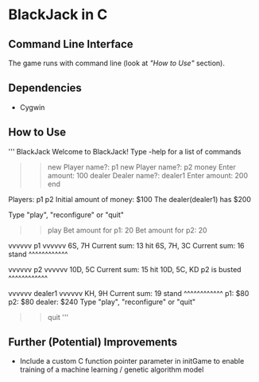 # BlackJack in C

## Command Line Interface
The game runs with command line (look at _"How to Use"_ section).

## Dependencies
* Cygwin

## How to Use
'''
BlackJack
Welcome to BlackJack! Type -help for a list of commands
>> new
Player name?: p1
>> new
Player name?: p2
>> money
Enter amount: 100
>> dealer
Dealer name?: dealer1
Enter amount: 200
end

Players: p1 p2
Initial amount of money: $100
The dealer(dealer1) has $200

Type "play", "reconfigure" or "quit"
>> play
Bet amount for p1: 20
Bet amount for p2: 20

vvvvvv p1 vvvvvv
6S, 7H
Current sum: 13
hit
6S, 7H, 3C
Current sum: 16
stand
^^^^^^^^^^^^

vvvvvv p2 vvvvvv
10D, 5C
Current sum: 15
hit
10D, 5C, KD
p2 is busted
^^^^^^^^^^^^

vvvvvv dealer1 vvvvvv
KH, 9H
Current sum: 19
stand
^^^^^^^^^^^^
p1: $80
p2: $80
dealer: $240
Type "play", "reconfigure" or "quit"
>> quit
'''


## Further (Potential) Improvements
* Include a custom C function pointer parameter in initGame to enable training of a machine learning / genetic algorithm model
